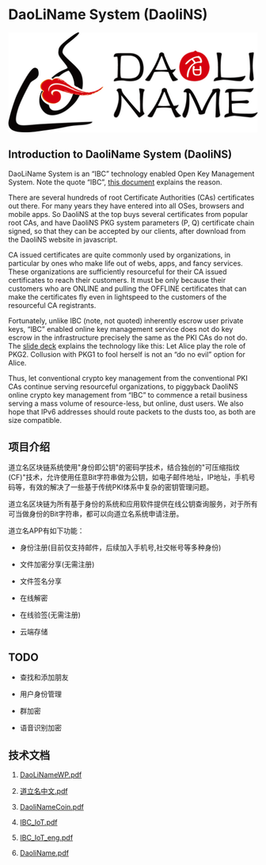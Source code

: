 # DaoLiName System (DaoliNS)

![DaoLiName](images/logoh.png)

## Introduction to DaoliName System (DaoliNS)

DaoLiName System is an “IBC” technology enabled Open Key Management System. Note the quote “IBC”, [this document](DaoliName.pdf) explains the reason.

There are several hundreds of root Certificate Authorities (CAs) certificates out there. For many years they have entered into all OSes, browsers and mobile apps. So DaoliNS at the top buys several certificates from popular root CAs, and have DaoliNS PKG system parameters (P, Q) certificate chain signed, so that they can be accepted by our clients, after download from the DaoliNS website in javascript.

CA issued certificates are quite commonly used by organizations, in particular by ones who make life out of webs, apps, and fancy services. These organizations are sufficiently resourceful for their CA issued certificates to reach their customers. It must be only because their customers who are ONLINE and pulling the OFFLINE certificates that can make the certificates fly even in lightspeed to the customers of the resourceful CA registrants.

Fortunately, unlike IBC (note, not quoted) inherently escrow user private keys, “IBC” enabled online key management service does not do key escrow in the infrastructure precisely the same as the PKI CAs do not do. The [slide deck](DaoliName.pdf) explains the technology like this: Let Alice play the role of PKG2. Collusion with PKG1 to fool herself is not an “do no evil” option for Alice.

Thus, let conventional crypto key management from the conventional PKI CAs continue serving resourceful organizations, to piggyback DaoliNS online crypto key management from “IBC” to commence a retail business serving a mass volume of resource-less, but online, dust users. We also hope that IPv6 addresses should route packets to the dusts too, as both are size compatible.

## 项目介绍

道立名区块链系统使用"身份即公钥"的密码学技术，结合独创的"可压缩指纹(CF)"技术，允许使用任意Bit字符串做为公钥，如电子邮件地址，IP地址，手机号码等，有效的解决了一些基于传统PKI体系中复杂的密钥管理问题。

道立名区块链为所有基于身份的系统和应用软件提供在线公钥查询服务，对于所有可当做身份的Bit字符串，都可以向道立名系统申请注册。

道立名APP有如下功能：

* 身份注册(目前仅支持邮件，后续加入手机号,社交帐号等多种身份)

* 文件加密分享(无需注册)

* 文件签名分享

* 在线解密

* 在线验签(无需注册)

* 云端存储

## TODO

* 查找和添加朋友

* 用户身份管理

* 群加密

* 语音识别加密

## 技术文档

1. [DaoLiNameWP.pdf](DaoLiNameWP.pdf)

2. [道立名中文.pdf](道立名中文.pdf)

3. [DaoliNameCoin.pdf](DaoliNameCoin.pdf)

4. [IBC_IoT.pdf](IBC_IoT.pdf)

5. [IBC_IoT_eng.pdf](IBC_IoT_eng.pdf)

6. [DaoliName.pdf](DaoliName.pdf)

